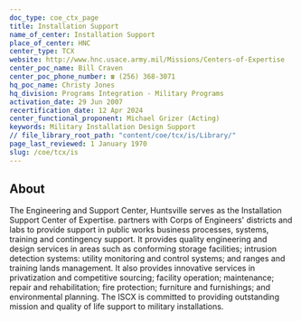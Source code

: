 ```yaml
---
doc_type: coe_ctx_page 
title: Installation Support
name_of_center: Installation Support
place_of_center: HNC
center_type: TCX
website: http://www.hnc.usace.army.mil/Missions/Centers-of-Expertise
center_poc_name: Bill Craven
center_poc_phone_number: ☎ (256) 368-3071
hq_poc_name: Christy Jones
hq_division: Programs Integration - Military Programs
activation_date: 29 Jun 2007
recertification_date: 12 Apr 2024
center_functional_proponent: Michael Grizer (Acting)
keywords: Military Installation Design Support
// file_library_root_path: "content/coe/tcx/is/Library/" 
page_last_reviewed: 1 January 1970 
slug: /coe/tcx/is
---
```


## About 

The Engineering and Support Center, Huntsville serves as the Installation Support Center of Expertise. partners with Corps of Engineers' districts and labs to provide support in public works business processes, systems, training and contingency support. It provides quality engineering and design services in areas such as conforming storage facilities; intrusion detection systems: utility monitoring and control systems; and ranges and training lands management. It also provides innovative services in privatization and competitive sourcing; facility operation; maintenance; repair and rehabilitation; fire protection; furniture and furnishings; and environmental planning. The ISCX is committed to providing outstanding mission and quality of life support to military installations. 

 
